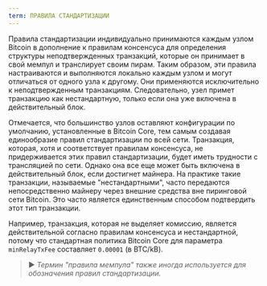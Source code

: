 ```yaml
---
term: ПРАВИЛА СТАНДАРТИЗАЦИИ
---
```


Правила стандартизации индивидуально принимаются каждым узлом Bitcoin в дополнение к правилам консенсуса для определения структуры неподтвержденных транзакций, которые он принимает в свой мемпул и транслирует своим пирам. Таким образом, эти правила настраиваются и выполняются локально каждым узлом и могут отличаться от одного узла к другому. Они применяются исключительно к неподтвержденным транзакциям. Следовательно, узел примет транзакцию как нестандартную, только если она уже включена в действительный блок.

Отмечается, что большинство узлов оставляют конфигурации по умолчанию, установленные в Bitcoin Core, тем самым создавая единообразие правил стандартизации по всей сети. Транзакция, которая, хотя и соответствует правилам консенсуса, не придерживается этих правил стандартизации, будет иметь трудности с трансляцией по сети. Однако она все еще может быть включена в действительный блок, если достигнет майнера. На практике такие транзакции, называемые "нестандартными", часто передаются непосредственно майнеру через внешние средства вне пиринговой сети Bitcoin. Это часто является единственным способом подтвердить этот тип транзакции.

Например, транзакция, которая не выделяет комиссию, является действительной согласно правилам консенсуса и нестандартной, потому что стандартная политика Bitcoin Core для параметра `minRelayTxFee` составляет `0.00001` (в BTC/kB).

> ► *Термин "правила мемпула" также иногда используется для обозначения правил стандартизации.*